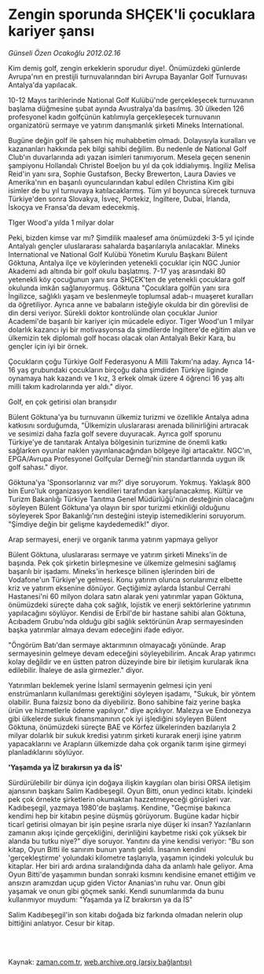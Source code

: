# Zengin sporunda SHÇEK'li çocuklara kariyer şansı

*Günseli Özen Ocakoğlu 2012.02.16*

<td class="columnist-detail">
<p>Kim demiş golf, zengin erkeklerin sporudur diye!. Önümüzdeki günlerde Avrupa'nın en prestijli turnuvalarından biri Avrupa Bayanlar Golf Turnuvası Antalya'da yapılacak.</p>
<p>
<div id="haberMetinDiv">
<p>10-12 Mayıs tarihlerinde National Golf Kulübü'nde gerçekleşecek turnuvanın başlama düğmesine şubat ayında Avustralya'da basılmış. 30 ülkeden 126 profesyonel kadın golfçünün katılımıyla gerçekleşecek turnuvanın organizatörü sermaye ve yatırım danışmanlık şirketi Mineks International.
<p> Bugüne değin golf ile şahsen hiç muhabbetim olmadı. Dolayısıyla kuralları ve kazananları hakkında pek bilgi sahibi değilim. Bu nedenle de National Golf Club'ın duvarlarında adı yazan isimleri tanımıyorum. Mesela geçen senenin şampiyonu Hollandalı Christel Boeljon bu yıl da çok iddialıymış. İngiliz Melisa Reid'in yanı sıra, Sophie Gustafson, Becky Brewerton, Laura Davies ve Amerika'nın en başarılı oyuncularından kabul edilen Christina Kim gibi isimler de bu yıl turnuvaya katılacaklarmış. Tüm yıl boyunca sürecek turnuva Türkiye'den sonra Slovakya, İsveç, Portekiz, İngiltere, Dubai, İrlanda, İskoçya ve Fransa'da devam edecekmiş.
<p>TIger Wood'a yılda 1 milyar dolar
<p>Peki, bizden kimse var mı? Şimdilik maalesef ama önümüzdeki 3-5 yıl içinde Antalyalı gençler uluslararası sahalarda başarılarıyla anılacaklar. Mineks International ve National Golf Kulübü Yönetim Kurulu Başkanı Bülent Göktuna, Antalya ilçe ve köylerinden yetenekli çocuklar için NGC Junior Akademi adı altında bir golf okulu başlatmış. 7-17 yaş arasındaki 80 yetenekli köy çocuğunun yanı sıra SHÇEK'ten de yetenekli çocuklara golf okulunda imkân sağlanıyormuş. Göktuna "Çocuklara golfün yanı sıra İngilizce, sağlıklı yaşam ve beslenmeyle toplumsal adab-ı muaşeret kuralları da öğretiliyor. Ayrıca anne ve babaların isteğiyle okulda bir din görevlisi de din dersi veriyor. Sürekli doktor kontrolünde olan çocuklar Junior Academi'de başarılı bir kariyer için mücadele ediyor. Tiger Wood'un 1 milyar dolarlık kazancı iyi bir motivasyonsa da şimdilerde İngiltere'de eğitim alan ve ülkemizin tek diplomalı golf hocası olacak olan Antalyalı Bekir Kara, bu gençler için iyi bir örnek. 
<p> Çocukların çoğu Türkiye Golf Federasyonu A Milli Takımı'na aday. Ayrıca 14-16 yaş grubundaki çocukların birçoğu daha şimdiden Türkiye liginde oynamaya hak kazandı ve 1 kız, 3 erkek olmak üzere 4 öğrenci 16 yaş altı milli takım kadrolarında yer aldı." diyor.
<p>Golf, en çok getirisi olan branşıdır
<p>Bülent Göktuna'ya bu turnuvanın ülkemiz turizmi ve özellikle Antalya adına katkısını sorduğumda, "Ülkemizin uluslararası arenada bilinirliğini artıracak ve sesimizi daha fazla golf severe duyuracak. Ayrıca golf sporunu Türkiye'ye de tanıtarak Antalya bölgesinin turizmine de önemli katkı sağlarken oyunlar naklen yayınlanacağından bölgeye ilgi artacaktır. NGC'ın, EPGA/Avrupa Profesyonel Golfçular Derneği'nin standartlarında uygun ilk golf sahası." diyor.
<p> Göktuna'ya 'Sponsorlarınız var mı?' diye soruyorum. Yokmuş. Yaklaşık 800 bin Euro'luk organizasyon kendileri tarafından karşılanacakmış. Kültür ve Turizm Bakanlığı Türkiye Tanıtma Genel Müdürlüğü'nün desteğinin olacağını söyleyen Bülent Göktuna'ya olayın bir spor turizmi etkinliği olduğunu söyleyerek Spor Bakanlığı'nın desteğini isteyip istemediklerini soruyorum. "Şimdiye değin bir gelişme kaydedemedik!" diyor.
<p>Arap sermayesi, enerji ve organik tarıma yatırım yapmaya geliyor
<p>Bülent Göktuna, uluslararası sermaye ve yatırım şirketi Mineks'in de başında. Pek çok şirketin birleşmesine ve ülkemize gelmesini sağlamış başarılı bir işadamı. Mineks'in herkesçe bilinen işlerinden biri de Vodafone'un Türkiye'ye gelmesi. Konu yatırım olunca sorularımız elbette kriz ve yatırım eksenine dönüyor. Geçtiğimiz aylarda İstanbul Cerrahi Hastanesi'ni 60 milyon dolara satın alarak yeni yatırımlar yapan Göktuna, önümüzdeki süreçte daha çok sağlık, lojistik ve enerji sektörlerine yatırımın yapılacağını söylüyor. Kendisi de Erbil'de bir hastane sahibi alan Göktuna, Acıbadem Grubu'nda olduğu gibi sağlık sektörünün Arap sermayesinden başka yatırımlar almaya devam edeceğini ifade ediyor.
<p>"Öngörüm Batı'dan sermaye aktarımının olmayacağı yönünde. Arap sermayesinin gelmeye devam edeceğini söyleyebilirim. Ancak Arap yatırımcı kolay değildir ve en üstten patron düzeyinde bire bir iletişim kurularak ikna edilebilir. İhaleye de asla girmezler." diyor.
<p> Yatırımları beklemek yerine İslamî sermayenin gelmesi için yeni enstrümanların kullanılması gerektiğini söyleyen işadamı, "Sukuk, bir yöntem olabilir. Buna faizsiz bono da diyebiliriz. Bono sahibine faiz yerine başka ürün ve hizmetlerle ödeme yapılıyor." diye açıklıyor. Malezya ve Endonezya gibi ülkelerde sukuk finansmanının çok iyi işlediğini söyleyen Bülent Göktuna, önümüzdeki süreçte BAE ve Körfez ülkelerinden bazılarıyla 2 milyar dolarlık bir sukuk kredisi yatırım şirketi kurarak enerji işine yatırım yapacaklarını ve Arapların ülkemizde daha çok organik tarım işine girmeyi planladıklarını söylüyor.
<p>
<p><b>'Yaşamda ya İZ bırakırsın ya da İS'</b>
<p>Sürdürülebilir bir dünya için doğaya ilişkin kaygıları olan birisi ORSA iletişim ajansının başkanı Salim Kadıbeşegil. Oyun Bitti, onun yedinci kitabı. İçindeki pek çok örnekte şirketlerin okumaktan hazzetmeyeceği görüşleri var. Kadıbeşegil, yazmaya 1980'de başlamış. Kendine, "Geçmişe bakınca kendimi hep bir kitabın peşine düşmüş görüyorum. Bugüne kadar hiçbir ticarî getirisi olmayan bir işin peşine ısrarla niye düşer ki insan? Yazılanların zamanın akışı içinde gerçekliğini, derinliğini kaybetme riski çok yüksek bir alanda bu tutku niye?" diye soruyor. Yanıtını da yine kendisi veriyor: "Bu son kitap, Oyun Bitti ile sanırım bunun yanıtı geldi. İnsanın kendini 'gerçekleştirme' yolundaki kilometre taşlarıyla, yaşamın içindeki yolculuk bu kitaplar. Her biri ardı ardına sıralandığında daha da anlamlı hale geliyor. Ama Oyun Bitti'de yaşamımın bundan sonraki kısmını kendisine emanet ettiğim ve ansızın aramızdan uçup giden Victor Ananias'ın ruhu var. Onun gibi yaşamak ve onun gibi göçmek sanki. Kendi sunumlarımda da bunu kullanmıyor muydum: "Yaşamda ya İZ bırakırsın ya da İS"
<p> Salim Kadıbeşegil'in son kitabı doğada biz farkında olmadan nelerin olup bittiğini anlatıyor. Cesur bir kitap.</p></p></p></p></p></p></p></p></p></p></p></p></p></p></p></p></div>
</p>


<p><br>
		 </br></p></td>

Kaynak: [zaman.com.tr](http://zaman.com.tr/yazar.do?yazino=1245851), [web.archive.org (arşiv bağlantısı)](http://web.archive.org/web/20120223225923/http://zaman.com.tr:80/yazar.do?yazino=1245851)
